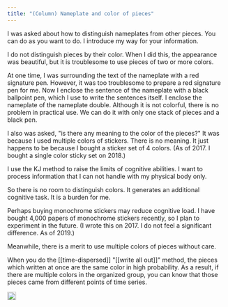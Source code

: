 ```yaml
---
title: "(Column) Nameplate and color of pieces"
---
```


I was asked about how to distinguish nameplates from other pieces. You can do as you want to do. I introduce my way for your information.

I do not distinguish pieces by their color. When I did this, the appearance was beautiful, but it is troublesome to use pieces of two or more colors.

At one time, I was surrounding the text of the nameplate with a red signature pen. However, it was too troublesome to prepare a red signature pen for me. Now I enclose the sentence of the nameplate with a black ballpoint pen, which I use to write the sentences itself. I enclose the nameplate of the nameplate double. Although it is not colorful, there is no problem in practical use. We can do it with only one stack of pieces and a black pen.

I also was asked, "is there any meaning to the color of the pieces?" It was because I used multiple colors of stickers. There is no meaning. It just happens to be because I bought a sticker set of 4 colors. (As of 2017. I bought a single color sticky set on 2018.)

I use the KJ method to raise the limits of cognitive abilities. I want to process information that I can not handle with my physical body only.

So there is no room to distinguish colors. It generates an additional cognitive task. It is a burden for me.

Perhaps buying monochrome stickers may reduce cognitive load. I have bought 4,000 papers of monochrome stickers recently, so I plan to experiment in the future. (I wrote this on 2017. I do not feel a significant difference. As of 2019.)

Meanwhile, there is a merit to use multiple colors of pieces without care.

When you do the [[time-dispersed]] "[[write all out]]" method, the pieces which written at once are the same color in high probability. As a result, if there are multiple colors in the organized group, you can know that those pieces came from different points of time series.

<img src='https://scrapbox.io/api/pages/nishio/en/icon' alt='en.icon' height="19.5"/>
